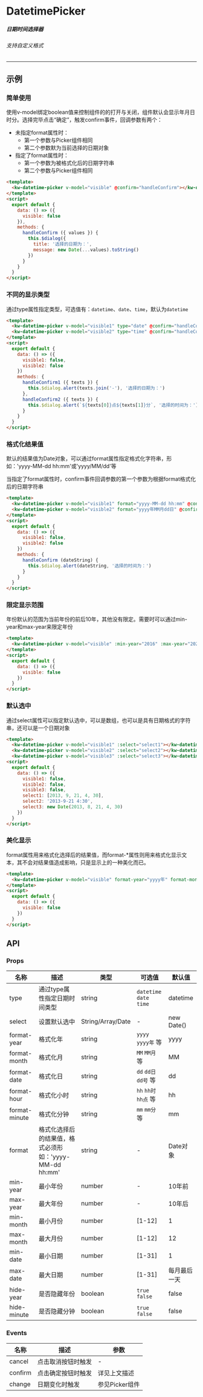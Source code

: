 # DatetimePicker
##### 日期时间选择器
###### 支持自定义格式
---
## 示例
### 简单使用
使用v-model绑定boolean值来控制组件的的打开与关闭，组件默认会显示年月日时分。选择完毕点击“确定”，触发confirm事件，回调参数有两个：
* 未指定format属性时：
  * 第一个参数与Picker组件相同
  * 第二个参数默为当前选择的日期对象
* 指定了format属性时：
  * 第一个参数为被格式化后的日期字符串
  * 第二个参数与Picker组件相同
```html
<template>
  <kw-datetime-picker v-model="visible" @confirm="handleConfirm"></kw-datetime-picker>
</template>
<script>
  export default {
    data: () => ({
      visible: false
    }),
    methods: {
      handleConfirm ({ values }) {
        this.$dialog({
          title: '选择的日期为：',
          message: new Date(...values).toString()
        })
      }
    }
  }
</script>
```
### 不同的显示类型
通过type属性指定类型，可选值有：`datetime`、`date`、`time`，默认为`datetime`
```html
<template>
  <kw-datetime-picker v-model="visible1" type="date" @confirm="handleConfirm1"></kw-datetime-picker>
  <kw-datetime-picker v-model="visible2" type="time" @confirm="handleConfirm2"></kw-datetime-picker>
</template>
<script>
  export default {
    data: () => ({
      visible1: false,
      visible2: false
    })
    methods: {
      handleConfirm1 ({ texts }) {
        this.$dialog.alert(texts.join('-'), '选择的日期为：')
      },
      handleConfirm2 ({ texts }) {
        this.$dialog.alert(`${texts[0]}点${texts[1]}分`, '选择的时间为：')
      }
    }
  }
</script>
```
### 格式化结果值
默认的结果值为Date对象，可以通过format属性指定格式化字符串，形如：'yyyy-MM-dd hh:mm'或'yyyy/MM/dd'等

当指定了format属性时，confirm事件回调参数的第一个参数为根据format格式化后的日期字符串
```html
<template>
  <kw-datetime-picker v-model="visible1" format="yyyy-MM-dd hh:mm" @confirm="handleConfirm"></kw-datetime-picker>
  <kw-datetime-picker v-model="visible2" format="yyyy年MM月dd日" @confirm="handleConfirm"></kw-datetime-picker>
</template>
<script>
  export default {
    data: () => ({
      visible1: false,
      visible2: false
    })
    methods: {
      handleConfirm (dateString) {
        this.$dialog.alert(dateString, '选择的时间为：')
      }
    }
  }
</script>
```
### 限定显示范围
年份默认的范围为当前年份的前后10年，其他没有限定。需要时可以通过min-year和max-year来限定年份
```html
<template>
  <kw-datetime-picker v-model="visible" :min-year="2016" :max-year="2020"></kw-datetime-picker>
</template>
<script>
  export default {
    data: () => ({
      visible: false
    })
  }
</script>
```
### 默认选中
通过select属性可以指定默认选中，可以是数组，也可以是具有日期格式的字符串，还可以是一个日期对象
```html
<template>
  <kw-datetime-picker v-model="visible1" :select="select1"></kw-datetime-picker>
  <kw-datetime-picker v-model="visible2" :select="select2"></kw-datetime-picker>
  <kw-datetime-picker v-model="visible3" :select="select3"></kw-datetime-picker>
<script>
  export default {
    data: () => ({
      visible1: false,
      visible2: false,
      visible3: false,
      select1: [2013, 9, 21, 4, 30],
      select2: '2013-9-21 4:30',
      select3: new Date(2013, 8, 21, 4, 30)
    })
  }
</script>
```
### 美化显示
format属性用来格式化选择后的结果值，而format-*属性则用来格式化显示文本，其不会对结果值造成影响，只是显示上的一种美化而已。
```html
<template>
  <kw-datetime-picker v-model="visible" format-year="yyyy年" format-month="MM月" format-date="dd日" format-hour="hh时" format-minute="mm分"></kw-datetime-picker>
</template>
<script>
  export default {
    data: () => ({
      visible: false
    })
  }
</script>
```
## API
### Props

名称 |描述|类型|可选值|默认值
-----|-------|---|-----|-----
type|通过type属性指定日期时间类型|string|`datetime` `date` `time`|datetime
select|设置默认选中|String/Array/Date|-|new Date()
format-year|格式化年|string|`yyyy` `yyyy年` 等|yyyy
format-month|格式化月|string|`MM` `MM月` 等|MM
format-date|格式化日|string|`dd` `dd日` `dd号` 等|dd
format-hour|格式化小时|string|`hh` `hh时` `hh点` 等|hh
format-minute|格式化分钟|string|`mm` `mm分` 等|mm
format|格式化选择后的结果值，格式必须形如：'yyyy-MM-dd hh:mm'|string|-|Date对象
min-year|最小年份|number|-|10年前
max-year|最大年份|number|-|10年后
min-month|最小月份|number|[1-12]|1
max-month|最大月份|number|[1-12]|12
min-date|最小日期|number|[1-31]|1
max-date|最大日期|number|[1-31]|每月最后一天
hide-year|是否隐藏年份|boolean|`true` `false`|false
hide-minute|是否隐藏分钟|boolean|`true` `false`|false
### Events
名称|描述|参数
---|------|---
cancel|点击取消按钮时触发|-
confirm|点击确定按钮时触发|详见上文描述
change|日期变化时触发|参见Picker组件

